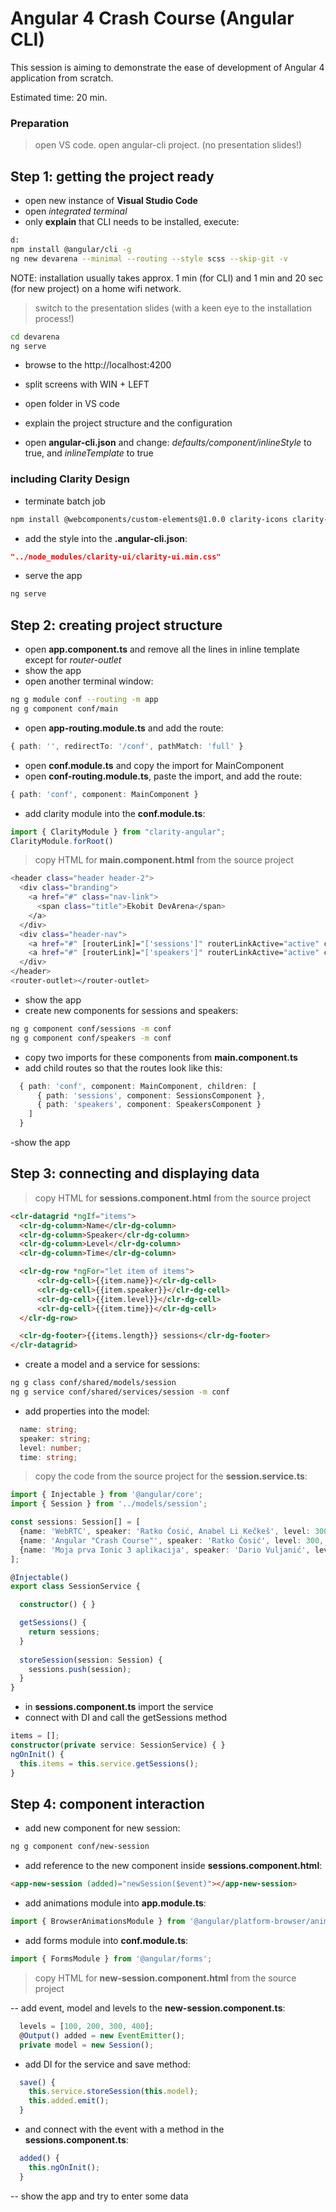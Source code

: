 # Angular 4 Crash Course (Angular CLI)

This session is aiming to demonstrate the ease of development of Angular 4 application from scratch.

Estimated time: 20 min.

### Preparation 
> open VS code. open angular-cli project. (no presentation slides!)

## Step 1: getting the project ready

- open new instance of **Visual Studio Code**
- open *integrated terminal*
- only **explain** that CLI needs to be installed, execute:

```bash
d:
npm install @angular/cli -g
ng new devarena --minimal --routing --style scss --skip-git -v
```

NOTE: installation usually takes approx. 1 min (for CLI) and 1 min and 20 sec (for new project) on a home wifi network.

> switch to the presentation slides (with a keen eye to the installation process!)

```bash
cd devarena
ng serve
```
- browse to the http://localhost:4200
- split screens with WIN + LEFT

- open folder in VS code 
- explain the project structure and the configuration
- open **angular-cli.json** and change: *defaults/component/inlineStyle* to true, and *inlineTemplate* to true

### including Clarity Design

- terminate batch job

```bash
npm install @webcomponents/custom-elements@1.0.0 clarity-icons clarity-ui clarity-angular
```

- add the style into the **.angular-cli.json**:
```json
"../node_modules/clarity-ui/clarity-ui.min.css"
```

- serve the app
```bash
ng serve
```

## Step 2: creating project structure

- open **app.component.ts** and remove all the lines in inline template except for *router-outlet*
- show the app
- open another terminal window:

```bash
ng g module conf --routing -m app
ng g component conf/main
```

- open **app-routing.module.ts** and add the route: 
```typescript
{ path: '', redirectTo: '/conf', pathMatch: 'full' }
```
- open **conf.module.ts** and copy the import for MainComponent  
- open **conf-routing.module.ts**, paste the import, and add the route: 
```typescript
{ path: 'conf', component: MainComponent }
```

- add clarity module into the **conf.module.ts**:
```typescript
import { ClarityModule } from "clarity-angular";
ClarityModule.forRoot()    
```

> copy HTML for **main.component.html** from the source project

```bash
<header class="header header-2">
  <div class="branding">
    <a href="#" class="nav-link">
      <span class="title">Ekobit DevArena</span>
    </a>
  </div>
  <div class="header-nav">
    <a href="#" [routerLink]="['sessions']" routerLinkActive="active" class="active nav-link nav-text">Sessions</a>
    <a href="#" [routerLink]="['speakers']" routerLinkActive="active" class="nav-link nav-text">Speakers</a>
  </div>
</header>
<router-outlet></router-outlet>
```

- show the app
- create new components for sessions and speakers:

```bash
ng g component conf/sessions -m conf
ng g component conf/speakers -m conf
```

- copy two imports for these components from **main.component.ts**
- add child routes so that the routes look like this:
```typescript
  { path: 'conf', component: MainComponent, children: [
      { path: 'sessions', component: SessionsComponent },
      { path: 'speakers', component: SpeakersComponent }
    ]
  }
```

-show the app

## Step 3: connecting and displaying data

> copy HTML for **sessions.component.html** from the source project

```html
<clr-datagrid *ngIf="items">
  <clr-dg-column>Name</clr-dg-column>
  <clr-dg-column>Speaker</clr-dg-column>
  <clr-dg-column>Level</clr-dg-column>
  <clr-dg-column>Time</clr-dg-column>

  <clr-dg-row *ngFor="let item of items">
      <clr-dg-cell>{{item.name}}</clr-dg-cell>
      <clr-dg-cell>{{item.speaker}}</clr-dg-cell>
      <clr-dg-cell>{{item.level}}</clr-dg-cell>
      <clr-dg-cell>{{item.time}}</clr-dg-cell>
  </clr-dg-row>

  <clr-dg-footer>{{items.length}} sessions</clr-dg-footer>
</clr-datagrid>
```

- create a model and a service for sessions:
```bash
ng g class conf/shared/models/session
ng g service conf/shared/services/session -m conf
```

- add properties into the model:

```typescript
  name: string;
  speaker: string;
  level: number;
  time: string;
```

> copy the code from the source project for the **session.service.ts**:

```typescript
import { Injectable } from '@angular/core';
import { Session } from '../models/session';

const sessions: Session[] = [
  {name: 'WebRTC', speaker: 'Ratko Ćosić, Anabel Li Kečkeš', level: 300, time: '11:15 - 12:00'},
  {name: 'Angular "Crash Course"', speaker: 'Ratko Ćosić', level: 300, time: '16:15 - 16:35'},
  {name: 'Moja prva Ionic 3 aplikacija', speaker: 'Dario Vuljanić', level: 400, time: '16:40 - 17:00'}
];

@Injectable()
export class SessionService {

  constructor() { }

  getSessions() {
    return sessions;
  }
  
  storeSession(session: Session) {
    sessions.push(session);
  }
}
```

- in **sessions.component.ts** import the service
- connect with DI and call the getSessions method

```typescript
items = [];
constructor(private service: SessionService) { }
ngOnInit() {
  this.items = this.service.getSessions();
}
```

## Step 4: component interaction

- add new component for new session:

```bash
ng g component conf/new-session
```

- add reference to the new component inside **sessions.component.html**:
```html
<app-new-session (added)="newSession($event)"></app-new-session>
```

- add animations module into **app.module.ts**:

```typescript
import { BrowserAnimationsModule } from '@angular/platform-browser/animations';
```

- add forms module into **conf.module.ts**:

```typescript
import { FormsModule } from '@angular/forms';
```

> copy HTML for **new-session.component.html** from the source project

-- add event, model and levels to the **new-session.component.ts**: 

```typescript
  levels = [100, 200, 300, 400];
  @Output() added = new EventEmitter();
  private model = new Session();
```
- add DI for the service and save method:

```typescript
  save() {
    this.service.storeSession(this.model);
    this.added.emit();
  }
```

- and connect with the event with a method in the **sessions.component.ts**:

```typescript
  added() {
    this.ngOnInit();
  }
```

-- show the app and try to enter some data
